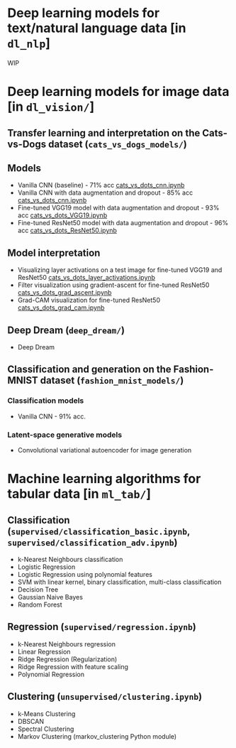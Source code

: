 # Deep learning models for text/natural language data [in `dl_nlp`]

WIP

# Deep learning models for image data [in `dl_vision/`]

## Transfer learning and interpretation on the Cats-vs-Dogs dataset (`cats_vs_dogs_models/`)

## Models
- Vanilla CNN (baseline) - 71% acc [cats_vs_dots_cnn.ipynb](https://github.com/apallath/cats_vs_dogs_models/blob/main/cats_vs_dogs_CNN.ipynb)
- Vanilla CNN with data augmentation and dropout - 85% acc [cats_vs_dots_cnn.ipynb](https://github.com/apallath/cats_vs_dogs_models/blob/main/cats_vs_dogs_CNN.ipynb)
- Fine-tuned VGG19 model with data augmentation and dropout - 93% acc [cats_vs_dots_VGG19.ipynb](https://github.com/apallath/cats_vs_dogs_models/blob/main/cats_vs_dogs_VGG19.ipynb)
- Fine-tuned ResNet50 model with data augmentation and dropout - 96% acc [cats_vs_dots_ResNet50.ipynb](https://github.com/apallath/cats_vs_dogs_models/blob/main/cats_vs_dogs_ResNet50.ipynb)

## Model interpretation
- Visualizing layer activations on a test image for fine-tuned VGG19 and ResNet50 [cats_vs_dots_layer_activations.ipynb](https://github.com/apallath/cats_vs_dogs_models/blob/main/cats_vs_dogs_layer_activations.ipynb)
- Filter visualization using gradient-ascent for fine-tuned ResNet50 [cats_vs_dots_grad_ascent.ipynb](https://github.com/apallath/cats_vs_dogs_models/blob/main/cats_vs_dogs_grad_ascent.ipynb)
- Grad-CAM visualization for fine-tuned ResNet50 [cats_vs_dots_grad_cam.ipynb](https://github.com/apallath/cats_vs_dogs_models/blob/main/cats_vs_dogs_grad_cam.ipynb)

## Deep Dream (`deep_dream/`)
- Deep Dream

## Classification and generation on the Fashion-MNIST dataset (`fashion_mnist_models/`)

### Classification models
- Vanilla CNN - 91% acc.

### Latent-space generative models
- Convolutional variational autoencoder for image generation

# Machine learning algorithms for tabular data [in `ml_tab/`]

## Classification (`supervised/classification_basic.ipynb`, `supervised/classification_adv.ipynb`)
- k-Nearest Neighbours classification
- Logistic Regression
- Logistic Regression using polynomial features
- SVM with linear kernel, binary classification, multi-class classification
- Decision Tree
- Gaussian Naive Bayes
- Random Forest

## Regression (`supervised/regression.ipynb`)
- k-Nearest Neighbours regression
- Linear Regression
- Ridge Regression (Regularization)
- Ridge Regression with feature scaling
- Polynomial Regression

## Clustering (`unsupervised/clustering.ipynb`)
- k-Means Clustering
- DBSCAN
- Spectral Clustering
- Markov Clustering (markov_clustering Python module)

